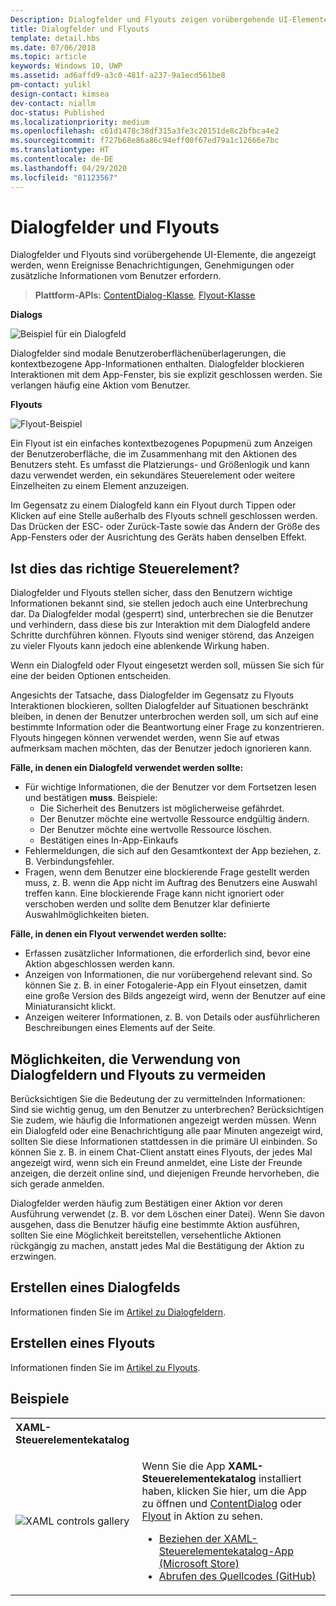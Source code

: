 ```yaml
---
Description: Dialogfelder und Flyouts zeigen vorübergehende UI-Elemente an, die angezeigt werden, wenn der Benutzer sie anfordert oder eine Aktion erfolgt, die eine Benachrichtigung oder Genehmigung erfordert.
title: Dialogfelder und Flyouts
template: detail.hbs
ms.date: 07/06/2018
ms.topic: article
keywords: Windows 10, UWP
ms.assetid: ad6affd9-a3c0-481f-a237-9a1ecd561be8
pm-contact: yulikl
design-contact: kimsea
dev-contact: niallm
doc-status: Published
ms.localizationpriority: medium
ms.openlocfilehash: c61d1478c38df315a3fe3c20151de8c2bfbca4e2
ms.sourcegitcommit: f727b68e86a86c94eff00f67ed79a1c12666e7bc
ms.translationtype: HT
ms.contentlocale: de-DE
ms.lasthandoff: 04/29/2020
ms.locfileid: "81123567"
---
```

# <a name="dialogs-and-flyouts"></a>Dialogfelder und Flyouts

Dialogfelder und Flyouts sind vorübergehende UI-Elemente, die angezeigt werden, wenn Ereignisse Benachrichtigungen, Genehmigungen oder zusätzliche Informationen vom Benutzer erfordern.

> **Plattform-APIs:** [ContentDialog-Klasse](/uwp/api/Windows.UI.Xaml.Controls.ContentDialog), [Flyout-Klasse](/uwp/api/Windows.UI.Xaml.Controls.Flyout)

**Dialogs**

![Beispiel für ein Dialogfeld](../images/dialogs/dialog_RS2_delete_file.png)

Dialogfelder sind modale Benutzeroberflächenüberlagerungen, die kontextbezogene App-Informationen enthalten. Dialogfelder blockieren Interaktionen mit dem App-Fenster, bis sie explizit geschlossen werden. Sie verlangen häufig eine Aktion vom Benutzer.

**Flyouts**

![Flyout-Beispiel](../images/flyout-example2.png)

Ein Flyout ist ein einfaches kontextbezogenes Popupmenü zum Anzeigen der Benutzeroberfläche, die im Zusammenhang mit den Aktionen des Benutzers steht. Es umfasst die Platzierungs- und Größenlogik und kann dazu verwendet werden, ein sekundäres Steuerelement oder weitere Einzelheiten zu einem Element anzuzeigen.

Im Gegensatz zu einem Dialogfeld kann ein Flyout durch Tippen oder Klicken auf eine Stelle außerhalb des Flyouts schnell geschlossen werden. Das Drücken der ESC- oder Zurück-Taste sowie das Ändern der Größe des App-Fensters oder der Ausrichtung des Geräts haben denselben Effekt.

## <a name="is-this-the-right-control"></a>Ist dies das richtige Steuerelement?

Dialogfelder und Flyouts stellen sicher, dass den Benutzern wichtige Informationen bekannt sind, sie stellen jedoch auch eine Unterbrechung dar. Da Dialogfelder modal (gesperrt) sind, unterbrechen sie die Benutzer und verhindern, dass diese bis zur Interaktion mit dem Dialogfeld andere Schritte durchführen können. Flyouts sind weniger störend, das Anzeigen zu vieler Flyouts kann jedoch eine ablenkende Wirkung haben.

Wenn ein Dialogfeld oder Flyout eingesetzt werden soll, müssen Sie sich für eine der beiden Optionen entscheiden.

Angesichts der Tatsache, dass Dialogfelder im Gegensatz zu Flyouts Interaktionen blockieren, sollten Dialogfelder auf Situationen beschränkt bleiben, in denen der Benutzer unterbrochen werden soll, um sich auf eine bestimmte Information oder die Beantwortung einer Frage zu konzentrieren. Flyouts hingegen können verwendet werden, wenn Sie auf etwas aufmerksam machen möchten, das der Benutzer jedoch ignorieren kann.

   <p><b>Fälle, in denen ein Dialogfeld verwendet werden sollte:</b> <br/>
<ul>
<li>Für wichtige Informationen, die der Benutzer vor dem Fortsetzen lesen und bestätigen <b>muss</b>. Beispiele:
<ul>
  <li>Die Sicherheit des Benutzers ist möglicherweise gefährdet.</li>
  <li>Der Benutzer möchte eine wertvolle Ressource endgültig ändern.</li>
  <li>Der Benutzer möchte eine wertvolle Ressource löschen.</li>
  <li>Bestätigen eines In-App-Einkaufs</li>
</ul>

</li>
<li>Fehlermeldungen, die sich auf den Gesamtkontext der App beziehen, z. B. Verbindungsfehler.</li>
<li>Fragen, wenn dem Benutzer eine blockierende Frage gestellt werden muss, z. B. wenn die App nicht im Auftrag des Benutzers eine Auswahl treffen kann. Eine blockierende Frage kann nicht ignoriert oder verschoben werden und sollte dem Benutzer klar definierte Auswahlmöglichkeiten bieten.</li>
</ul>
</p>


   <p><b>Fälle, in denen ein Flyout verwendet werden sollte:</b> <br/>
<ul>
<li>Erfassen zusätzlicher Informationen, die erforderlich sind, bevor eine Aktion abgeschlossen werden kann.</li>
<li>Anzeigen von Informationen, die nur vorübergehend relevant sind. So können Sie z. B. in einer Fotogalerie-App ein Flyout einsetzen, damit eine große Version des Bilds angezeigt wird, wenn der Benutzer auf eine Miniaturansicht klickt.</li>
<li>Anzeigen weiterer Informationen, z. B. von Details oder ausführlicheren Beschreibungen eines Elements auf der Seite.</li>
</ul></p>

## <a name="ways-to-avoid-using-dialogs-and-flyouts"></a>Möglichkeiten, die Verwendung von Dialogfeldern und Flyouts zu vermeiden

Berücksichtigen Sie die Bedeutung der zu vermittelnden Informationen: Sind sie wichtig genug, um den Benutzer zu unterbrechen? Berücksichtigen Sie zudem, wie häufig die Informationen angezeigt werden müssen. Wenn ein Dialogfeld oder eine Benachrichtigung alle paar Minuten angezeigt wird, sollten Sie diese Informationen stattdessen in die primäre UI einbinden. So können Sie z. B. in einem Chat-Client anstatt eines Flyouts, der jedes Mal angezeigt wird, wenn sich ein Freund anmeldet, eine Liste der Freunde anzeigen, die derzeit online sind, und diejenigen Freunde hervorheben, die sich gerade anmelden.

Dialogfelder werden häufig zum Bestätigen einer Aktion vor deren Ausführung verwendet (z. B. vor dem Löschen einer Datei). Wenn Sie davon ausgehen, dass die Benutzer häufig eine bestimmte Aktion ausführen, sollten Sie eine Möglichkeit bereitstellen, versehentliche Aktionen rückgängig zu machen, anstatt jedes Mal die Bestätigung der Aktion zu erzwingen.

## <a name="how-to-create-a-dialog"></a>Erstellen eines Dialogfelds

Informationen finden Sie im [Artikel zu Dialogfeldern](dialogs.md). 

## <a name="how-to-create-a-flyout"></a>Erstellen eines Flyouts

Informationen finden Sie im [Artikel zu Flyouts](flyouts.md). 

## <a name="examples"></a>Beispiele

<table>
<th align="left">XAML-Steuerelementekatalog<th>
<tr>
<td><img src="../images/xaml-controls-gallery-app-icon-sm.png" alt="XAML controls gallery"></img></td>
<td>
    <p>Wenn Sie die App <strong style="font-weight: semi-bold">XAML-Steuerelementekatalog</strong> installiert haben, klicken Sie hier, um die App zu öffnen und <a href="xamlcontrolsgallery:/item/ContentDialog">ContentDialog</a> oder <a href="xamlcontrolsgallery:/item/Flyout">Flyout</a> in Aktion zu sehen.</p>
    <ul>
    <li><a href="https://www.microsoft.com/store/productId/9MSVH128X2ZT">Beziehen der XAML-Steuerelementekatalog-App (Microsoft Store)</a></li>
    <li><a href="https://github.com/Microsoft/Xaml-Controls-Gallery">Abrufen des Quellcodes (GitHub)</a></li>
    </ul>
</td>
</tr>
</table>

